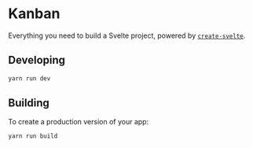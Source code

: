 # Kanban

Everything you need to build a Svelte project, powered by [`create-svelte`](https://github.com/sveltejs/kit/tree/master/packages/create-svelte).


## Developing

```bash
yarn run dev
```

## Building

To create a production version of your app:

```bash
yarn run build
```

